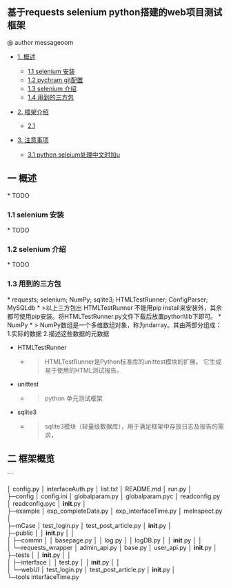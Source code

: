 ## 基于requests selenium python搭建的web项目测试框架
@ author messageoom
* [1. 概述](#1)
    * [1.1 <span >selenium 安装</span>](#1.1)
    * [1.2 <span >pychram git配置 </span>](#1.2)
    * [1.3 <span >selenium 介绍</span>](#1.3)
    * [1.4 <span >用到的三方包</span>](#1.4)

* [2. 框架介绍](#2)
    * [2.1 <span> </span>](#2.1)

* [3. 注意事项](#3)
    * [3.1 <span>python seleium处理中文时加u</span>](#3.1)



<h2 id="1">一 概述</h2>
* TODO

<h3 id="1.1">1.1 selenium 安装</h3>
* TODO

<h3 id="1.2">1.2 selenium 介绍</h3>
* TODO

<h3 id="1.3">1.3 用到的三方包</h3>
* requests; selenium; NumPy; sqlite3; HTMLTestRunner; ConfigParser; MySQLdb
  * >以上三方包出 HTMLTestRunner 不能用pip install来安装外，其余都可使用pip安装。将HTMLTestRunner.py文件下载后放置python\lib下即可。
* NumPy
  * > NumPy数组是一个多维数组对象，称为ndarray。其由两部分组成：1.实际的数据 2.描述这些数据的元数据

* HTMLTestRunner
  * > HTMLTestRunner是Python标准库的unittest模块的扩展。 它生成易于使用的HTML测试报告。
* unittest
  * > python 单元测试框架
* sqlite3
  * > sqlite3模块（轻量级数据库），用于满足框架中存放日志及报告的需求，



<h2 id="1">二 框架概览</h2>
```

│  config.py
│  interfaceAuth.py
│  list.txt
│  README.md
│  run.py
│          
├─config
│      config.ini
│      globalparam.py
│      globalparam.pyc
│      readconfig.py
│      readconfig.pyc
│      __init__.py
│      
├─example
│      exp_completeData.py
│      exp_interfaceTime.py
│      meInspect.py
│      
├─mCase
│      test_login.py
│      test_post_article.py
│      __init__.py
│      
├─public
│  │  __init__.py
│  │  
│  ├─commn
│  │      basepage.py
│  │      log.py
│  │      logDB.py
│  │      __init__.py
│  │      
│  └─requests_wrapper
│          admin_api.py
│          base.py
│          user_api.py
│          __init__.py
│          
├─tests
│  │  __init__.py
│  │  
│  ├─interface
│  │      test.py
│  │      __init__.py
│  │      
│  └─webUI
│          test_login.py
│          test_post_article.py
│          __init__.py
│          
└─tools
        interfaceTime.py
        
```
